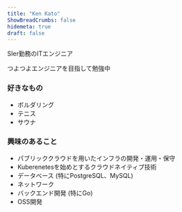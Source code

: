 ```yaml
---
title: "Ken Kato"
ShowBreadCrumbs: false
hidemeta: true
draft: false
---
```


SIer勤務のITエンジニア

つよつよエンジニアを目指して勉強中

### 好きなもの
- ボルダリング
- テニス
- サウナ

### 興味のあること
- パブリッククラウドを用いたインフラの開発・運用・保守
- Kuberenetesを始めとするクラウドネイティブ技術
- データベース (特にPostgreSQL、MySQL)
- ネットワーク
- バックエンド開発 (特にGo)
- OSS開発